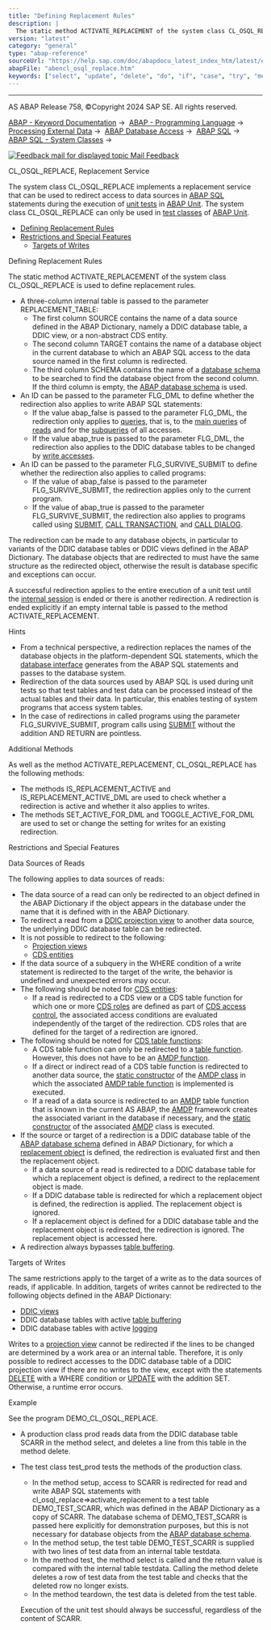 ```yaml
---
title: "Defining Replacement Rules"
description: |
  The static method ACTIVATE_REPLACEMENT of the system class CL_OSQL_REPLACE is used to define replacement rules. -   A three-column internal table is passed to the parameter REPLACEMENT_TABLE: -   The first column SOURCE contains the name of a data source defined in the ABAP Dictionary, namely a
version: "latest"
category: "general"
type: "abap-reference"
sourceUrl: "https://help.sap.com/doc/abapdocu_latest_index_htm/latest/en-US/abencl_osql_replace.htm"
abapFile: "abencl_osql_replace.htm"
keywords: ["select", "update", "delete", "do", "if", "case", "try", "method", "class", "data", "internal-table", "abencl", "osql", "replace"]
---
```


* * *

AS ABAP Release 758, ©Copyright 2024 SAP SE. All rights reserved.

[ABAP - Keyword Documentation](https://help.sap.com/doc/abapdocu_latest_index_htm/latest/en-US/abenabap.htm) →  [ABAP - Programming Language](https://help.sap.com/doc/abapdocu_latest_index_htm/latest/en-US/abenabap_reference.htm) →  [Processing External Data](https://help.sap.com/doc/abapdocu_latest_index_htm/latest/en-US/abenabap_language_external_data.htm) →  [ABAP Database Access](https://help.sap.com/doc/abapdocu_latest_index_htm/latest/en-US/abendb_access.htm) →  [ABAP SQL](https://help.sap.com/doc/abapdocu_latest_index_htm/latest/en-US/abenabap_sql.htm) →  [ABAP SQL - System Classes](https://help.sap.com/doc/abapdocu_latest_index_htm/latest/en-US/abencl_osql.htm) → 

 [![](Mail.gif?object=Mail.gif "Feedback mail for displayed topic") Mail Feedback](mailto:f1_help@sap.com?subject=Feedback%20on%20ABAP%20Documentation&body=Document:%20CL_OSQL_REPLACE%2C%20Replacement%20Service%2C%20ABENCL_OSQL_REPLACE%2C%20758%0D%0A%0D%0AError:%0D%0A%0D%0A%0D%0A%0D%0ASuggestion%20for%20improvement:)

CL\_OSQL\_REPLACE, Replacement Service

The system class CL\_OSQL\_REPLACE implements a replacement service that can be used to redirect access to data sources in [ABAP SQL](https://help.sap.com/doc/abapdocu_latest_index_htm/latest/en-US/abenabap_sql_glosry.htm "Glossary Entry") statements during the execution of [unit tests](https://help.sap.com/doc/abapdocu_latest_index_htm/latest/en-US/abenunit_test_glosry.htm "Glossary Entry") in [ABAP Unit](https://help.sap.com/doc/abapdocu_latest_index_htm/latest/en-US/abenabap_unit_glosry.htm "Glossary Entry"). The system class CL\_OSQL\_REPLACE can only be used in [test classes](https://help.sap.com/doc/abapdocu_latest_index_htm/latest/en-US/abentest_class_glosry.htm "Glossary Entry") of [ABAP Unit](https://help.sap.com/doc/abapdocu_latest_index_htm/latest/en-US/abenabap_unit_glosry.htm "Glossary Entry").

-   [Defining Replacement Rules](#abencl-osql-replace-1-------additional-methods---@ITOC@@ABENCL_OSQL_REPLACE_2)
-   [Restrictions and Special Features](#abencl-osql-replace-3-----------data-sources-of-reads---@ITOC@@ABENCL_OSQL_REPLACE_4)
    -   [Targets of Writes](#@@ITOC@@ABENCL_OSQL_REPLACE_5)

Defining Replacement Rules   

The static method ACTIVATE\_REPLACEMENT of the system class CL\_OSQL\_REPLACE is used to define replacement rules.

-   A three-column internal table is passed to the parameter REPLACEMENT\_TABLE:
    -   The first column SOURCE contains the name of a data source defined in the ABAP Dictionary, namely a DDIC database table, a DDIC view, or a non-abstract CDS entity.
    -   The second column TARGET contains the name of a database object in the current database to which an ABAP SQL access to the data source named in the first column is redirected.
    -   The third column SCHEMA contains the name of a [database schema](https://help.sap.com/doc/abapdocu_latest_index_htm/latest/en-US/abendatabase_schema_glosry.htm "Glossary Entry") to be searched to find the database object from the second column. If the third column is empty, the [ABAP database schema](https://help.sap.com/doc/abapdocu_latest_index_htm/latest/en-US/abenabap_db_schema_glosry.htm "Glossary Entry") is used.
-   An ID can be passed to the parameter FLG\_DML to define whether the redirection also applies to write ABAP SQL statements:
    -   If the value abap\_false is passed to the parameter FLG\_DML, the redirection only applies to [queries](https://help.sap.com/doc/abapdocu_latest_index_htm/latest/en-US/abenquery_glosry.htm "Glossary Entry"), that is, to the [main queries](https://help.sap.com/doc/abapdocu_latest_index_htm/latest/en-US/abenmainquery_glosry.htm "Glossary Entry") of [reads](https://help.sap.com/doc/abapdocu_latest_index_htm/latest/en-US/abenabap_sql_reading.htm) and for the [subqueries](https://help.sap.com/doc/abapdocu_latest_index_htm/latest/en-US/abensubquery_glosry.htm "Glossary Entry") of all accesses.
    -   If the value abap\_true is passed to the parameter FLG\_DML, the redirection also applies to the DDIC database tables to be changed by [write accesses](https://help.sap.com/doc/abapdocu_latest_index_htm/latest/en-US/abenabap_sql_writing.htm).
-   An ID can be passed to the parameter FLG\_SURVIVE\_SUBMIT to define whether the redirection also applies to called programs:
    -   If the value of abap\_false is passed to the parameter FLG\_SURVIVE\_SUBMIT, the redirection applies only to the current program.
    -   If the value of abap\_true is passed to the parameter FLG\_SURVIVE\_SUBMIT, the redirection also applies to programs called using [SUBMIT](https://help.sap.com/doc/abapdocu_latest_index_htm/latest/en-US/abapsubmit.htm), [CALL TRANSACTION](https://help.sap.com/doc/abapdocu_latest_index_htm/latest/en-US/abapcall_transaction.htm), and [CALL DIALOG](https://help.sap.com/doc/abapdocu_latest_index_htm/latest/en-US/abapcall_dialog.htm).

The redirection can be made to any database objects, in particular to variants of the DDIC database tables or DDIC views defined in the ABAP Dictionary. The database objects that are redirected to must have the same structure as the redirected object, otherwise the result is database specific and exceptions can occur.

A successful redirection applies to the entire execution of a unit test until the [internal session](https://help.sap.com/doc/abapdocu_latest_index_htm/latest/en-US/abeninternal_session_glosry.htm "Glossary Entry") is ended or there is another redirection. A redirection is ended explicitly if an empty internal table is passed to the method ACTIVATE\_REPLACEMENT.

Hints

-   From a technical perspective, a redirection replaces the names of the database objects in the platform-dependent SQL statements, which the [database interface](https://help.sap.com/doc/abapdocu_latest_index_htm/latest/en-US/abendatabase_interface_glosry.htm "Glossary Entry") generates from the ABAP SQL statements and passes to the database system.
-   Redirection of the data sources used by ABAP SQL is used during unit tests so that test tables and test data can be processed instead of the actual tables and their data. In particular, this enables testing of system programs that access system tables.
-   In the case of redirections in called programs using the parameter FLG\_SURVIVE\_SUBMIT, program calls using [SUBMIT](https://help.sap.com/doc/abapdocu_latest_index_htm/latest/en-US/abapsubmit.htm) without the addition AND RETURN are pointless.

Additional Methods   

As well as the method ACTIVATE\_REPLACEMENT, CL\_OSQL\_REPLACE has the following methods:

-   The methods IS\_REPLACEMENT\_ACTIVE and IS\_REPLACEMENT\_ACTIVE\_DML are used to check whether a redirection is active and whether it also applies to writes.
-   The methods SET\_ACTIVE\_FOR\_DML and TOGGLE\_ACTIVE\_FOR\_DML are used to set or change the setting for writes for an existing redirection.

Restrictions and Special Features   

Data Sources of Reads   

The following applies to data sources of reads:

-   The data source of a read can only be redirected to an object defined in the ABAP Dictionary if the object appears in the database under the name that it is defined with in the ABAP Dictionary.
-   To redirect a read from a [DDIC projection view](https://help.sap.com/doc/abapdocu_latest_index_htm/latest/en-US/abenddic_proj_view_glosry.htm "Glossary Entry") to another data source, the underlying DDIC database table can be redirected.
-   It is not possible to redirect to the following:
    -   [Projection views](https://help.sap.com/doc/abapdocu_latest_index_htm/latest/en-US/abenddic_proj_view_glosry.htm "Glossary Entry")
    -   [CDS entities](https://help.sap.com/doc/abapdocu_latest_index_htm/latest/en-US/abencds_entity_glosry.htm "Glossary Entry")
-   If the data source of a subquery in the WHERE condition of a write statement is redirected to the target of the write, the behavior is undefined and unexpected errors may occur.
-   The following should be noted for [CDS entities](https://help.sap.com/doc/abapdocu_latest_index_htm/latest/en-US/abencds_view_glosry.htm "Glossary Entry"):
    -   If a read is redirected to a CDS view or a CDS table function for which one or more [CDS roles](https://help.sap.com/doc/abapdocu_latest_index_htm/latest/en-US/abencds_access_control_glosry.htm "Glossary Entry") are defined as part of [CDS access control](https://help.sap.com/doc/abapdocu_latest_index_htm/latest/en-US/abencds_role_glosry.htm "Glossary Entry"), the associated access conditions are evaluated independently of the target of the redirection. CDS roles that are defined for the target of a redirection are ignored.
-   The following should be noted for [CDS table functions](https://help.sap.com/doc/abapdocu_latest_index_htm/latest/en-US/abencds_table_function_glosry.htm "Glossary Entry"):
    -   A CDS table function can only be redirected to a [table function](https://help.sap.com/doc/abapdocu_latest_index_htm/latest/en-US/abentable_function_glosry.htm "Glossary Entry"). However, this does not have to be an [AMDP function](https://help.sap.com/doc/abapdocu_latest_index_htm/latest/en-US/abenamdp_function_glosry.htm "Glossary Entry").
    -   If a direct or indirect read of a CDS table function is redirected to another data source, the [static constructor](https://help.sap.com/doc/abapdocu_latest_index_htm/latest/en-US/abenstatic_constructor_glosry.htm "Glossary Entry") of the [AMDP class](https://help.sap.com/doc/abapdocu_latest_index_htm/latest/en-US/abenamdp_class_glosry.htm "Glossary Entry") in which the associated [AMDP table function](https://help.sap.com/doc/abapdocu_latest_index_htm/latest/en-US/abenamdp_table_function_glosry.htm "Glossary Entry") is implemented is executed.
    -   If a read of a data source is redirected to an [AMDP](https://help.sap.com/doc/abapdocu_latest_index_htm/latest/en-US/abenamdp_table_function_glosry.htm "Glossary Entry") table function that is known in the current AS ABAP, the [AMDP](https://help.sap.com/doc/abapdocu_latest_index_htm/latest/en-US/abenamdp_glosry.htm "Glossary Entry") framework creates the associated variant in the database if necessary, and the [static constructor](https://help.sap.com/doc/abapdocu_latest_index_htm/latest/en-US/abenstatic_constructor_glosry.htm "Glossary Entry") of the associated [AMDP](https://help.sap.com/doc/abapdocu_latest_index_htm/latest/en-US/abenamdp_class_glosry.htm "Glossary Entry") class is executed.
-   If the source or target of a redirection is a DDIC database table of the [ABAP database schema](https://help.sap.com/doc/abapdocu_latest_index_htm/latest/en-US/abenabap_db_schema_glosry.htm "Glossary Entry") defined in ABAP Dictionary, for which a [replacement object](https://help.sap.com/doc/abapdocu_latest_index_htm/latest/en-US/abenreplacement_object_glosry.htm "Glossary Entry") is defined, the redirection is evaluated first and then the replacement object.
    -   If a data source of a read is redirected to a DDIC database table for which a replacement object is defined, a redirect to the replacement object is made.
    -   If a DDIC database table is redirected for which a replacement object is defined, the redirection is applied. The replacement object is ignored.
    -   If a replacement object is defined for a DDIC database table and the replacement object is redirected, the redirection is ignored. The replacement object is accessed here.
-   A redirection always bypasses [table buffering](https://help.sap.com/doc/abapdocu_latest_index_htm/latest/en-US/abentable_buffering_glosry.htm "Glossary Entry").

Targets of Writes   

The same restrictions apply to the target of a write as to the data sources of reads, if applicable. In addition, targets of writes cannot be redirected to the following objects defined in the ABAP Dictionary:

-   [DDIC views](https://help.sap.com/doc/abapdocu_latest_index_htm/latest/en-US/abenddic_view_glosry.htm "Glossary Entry")
-   DDIC database tables with active [table buffering](https://help.sap.com/doc/abapdocu_latest_index_htm/latest/en-US/abentable_buffering_glosry.htm "Glossary Entry")
-   DDIC database tables with active [logging](https://help.sap.com/doc/abapdocu_latest_index_htm/latest/en-US/abenddic_database_tables_protocol.htm)

Writes to a [projection view](https://help.sap.com/doc/abapdocu_latest_index_htm/latest/en-US/abenddic_proj_view_glosry.htm "Glossary Entry") cannot be redirected if the lines to be changed are determined by a work area or an internal table. Therefore, it is only possible to redirect accesses to the DDIC database table of a DDIC projection view if there are no writes to the view, except with the statements [DELETE](https://help.sap.com/doc/abapdocu_latest_index_htm/latest/en-US/abapdelete_dbtab.htm) with a WHERE condition or [UPDATE](https://help.sap.com/doc/abapdocu_latest_index_htm/latest/en-US/abapupdate.htm) with the addition SET. Otherwise, a runtime error occurs.

Example

See the program DEMO\_CL\_OSQL\_REPLACE.

-   A production class prod reads data from the DDIC database table SCARR in the method select, and deletes a line from this table in the method delete.
-   The test class test\_prod tests the methods of the production class.
    
    -   In the method setup, access to SCARR is redirected for read and write ABAP SQL statements with cl\_osql\_replace=>activate\_replacement to a test table DEMO\_TEST\_SCARR, which was defined in the ABAP Dictionary as a copy of SCARR. The database schema of DEMO\_TEST\_SCARR is passed here explicitly for demonstration purposes, but this is not necessary for database objects from the [ABAP database schema](https://help.sap.com/doc/abapdocu_latest_index_htm/latest/en-US/abenabap_db_schema_glosry.htm "Glossary Entry").
    -   In the method setup, the test table DEMO\_TEST\_SCARR is supplied with two lines of test data from an internal table testdata.
    -   In the method test, the method select is called and the return value is compared with the internal table testdata. Calling the method delete deletes a row of test data from the test table and checks that the deleted row no longer exists.
    -   In the method teardown, the test data is deleted from the test table.
    
    Execution of the unit test should always be successful, regardless of the content of SCARR.